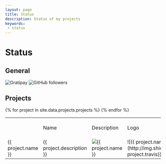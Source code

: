 ```yaml
---
layout: page
title: Status
description: Status of my projects
keywords:
 - status
---
```


Status
======


## General

![Gratipay](https://img.shields.io/gratipay/710151044cb9.svg)
![GitHub followers](https://img.shields.io/github/followers/AdrianArroyoCalle.svg)

## Projects

<table>
	<th>
				<td>Name</td>
				<td>Description</td>
				<td>Logo</td>
				<td>Travis CI</td>
				<td>AppVeyor</td>
				<td>Drone.io</td>
				<td>Coveralls</td>
				<td>npm downloads</td>
				<td>apm</td>
				<td>NuGet</td>
				<td>Chocolatey</td>
				<td>Crates.io</td>
				<td>npm version</td>
				<td>Crates.io version</td>
				<td>Bower</td>
				<td>GitHub tag</td>
				<td>GitHub release</td>
				<td>NuGet release</td>
				<td>Chocolatey release</td>
				<td>apm release</td>
				<td>Bountysource</td>
				<td>Code Climate version</td>
				<td>Code Climate percentage</td>
				<td>David deps</td>
				<td>David devDeps</td>
				<td>David peerDeps</td>
				<td>Crates.io license</td>
				<td>Requires.io</td>
				<td>VersionEye</td>
				<td>npm license</td>
				<td>GitHub issues</td>
				<td>GitHub forks</td>
				<td>GitHub stars</td>
				<td>Google+ like</td>
				<td>License</td>
				<td>Language</td>
				<td>Operating System</td>
				<td>SCM</td>
	</th>
{% for project in site.data.projects.projects %}
	<tr>
		<td>{{ project.name }}</td>
		<td>{{ project.description }}</td>
		<td><img src="{{ project.logo}}" alt="{{ project.name }}"></td>
		<td>![{{ project.name }}](http://img.shields.io/travis/{{ project.travis}}.svg)</td>
	</tr>
{% endfor %}
</table>
